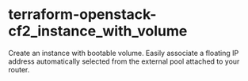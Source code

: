 # terraform-openstack-cf2_instance_with_volume
Create an instance with bootable volume. Easily associate a floating IP address automatically selected from the external pool attached to your router.